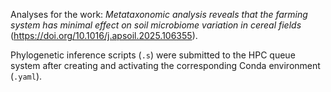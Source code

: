 Analyses for the work: *Metataxonomic analysis reveals that the farming system has minimal effect on soil microbiome variation in cereal fields* (https://doi.org/10.1016/j.apsoil.2025.106355).

Phylogenetic inference scripts (`.s`) were submitted to the HPC queue system after creating and activating the corresponding Conda environment (`.yaml`).
